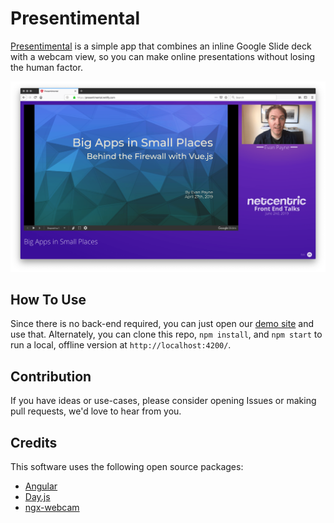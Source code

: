 Presentimental
======================

[Presentimental](https://presentimental.netlify.com/) is a simple app that combines an inline Google Slide deck with a webcam view, so you can make online presentations without losing the human factor.

[![Presentimental demo](https://raw.githubusercontent.com/evanfuture/presentimental/master/github/presentimental.png)](https://presentimental.netlify.com/)

## How To Use

Since there is no back-end required, you can just open our [demo site](https://presentimental.netlify.com/) and use that.  Alternately, you can clone this repo, `npm install`, and `npm start` to run a local, offline version at `http://localhost:4200/`.

## Contribution

If you have ideas or use-cases, please consider opening Issues or making pull requests, we'd love to hear from you.

## Credits

This software uses the following open source packages:

- [Angular](http://angular.io/)
- [Day.js](https://github.com/iamkun/dayjs)
- [ngx-webcam](https://github.com/basst314/ngx-webcam)
